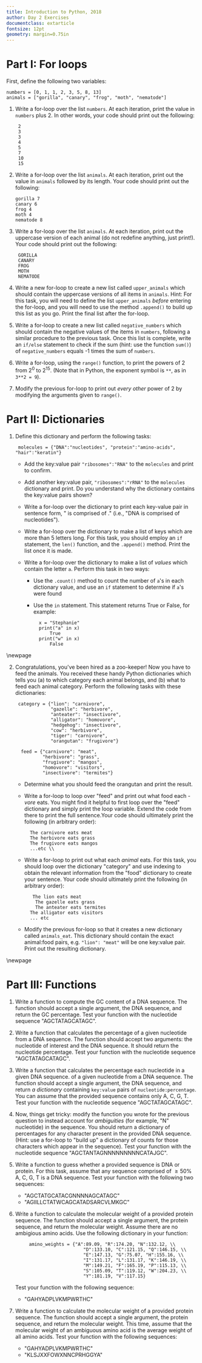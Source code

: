 ```yaml
---
title: Introduction to Python, 2018 
author: Day 2 Exercises
documentclass: extarticle
fontsize: 12pt
geometry: margin=0.75in
---
```



# Part I: For loops


First, define the following two variables:
	
	numbers = [0, 1, 1, 2, 3, 5, 8, 13]
	animals = ["gorilla", "canary", "frog", "moth", "nematode"]

1. Write a for-loop over the list `numbers`. At each iteration, print the value in `numbers` plus 2. In other words, your code should print out the following:

        2 
        3
        3 
        4 
        5 
        7 
        10 
        15 

2.  Write a for-loop over the list `animals`. At each iteration, print out the value in `animals` followed by its length. Your code should print out the following:

	    gorilla 7 
        canary 6  
        frog 4    
        moth 4     
        nematode 8  

3. Write a for-loop over the list `animals`. At each iteration, print out the uppercase version of each animal (do not redefine anything, just print!). Your code should print out the following:
       
        GORILLA 
        CANARY  
        FROG    
        MOTH    
        NEMATODE
 
4.  Write a new for-loop to create a new list called `upper_animals` which should contain the uppercase versions of all items in `animals`. Hint: For this task, you will need to define the list `upper_animals` *before* entering the for-loop, and you will need to use the method `.append()` to build up this list as you go. Print the final list after the for-loop.

5. Write a for-loop to create a new list called `negative_numbers` which should contain the negative values of the items in `numbers`, following a similar procedure to the previous task. Once this list is complete, write an `if/else` statement to check if the sum (hint: use the function `sum()`) of `negative_numbers` equals -1 times the sum of `numbers`.

6. 	Write a for-loop, using the `range()` function, to print the powers of 2 from 2$^0$ to 2$^{15}$. (Note that in Python, the exponent symbol is `**`, as in `3**2 = 9`).

7. 	Modify the previous for-loop to print out *every other* power of 2 by modifying the arguments given to `range()`.



# Part II: Dictionaries

1. Define this dictionary and perform the following tasks: 
	
		molecules = {"DNA":"nucleotides", "protein":"amino-acids", "hair":"keratin"}
    
	+ Add the key:value pair `"ribosomes":"RNA"` to the `molecules` and print to confirm.
	
	+ Add another key:value pair, `"ribosomes":"rRNA"` to the `molecules` dictionary and print. Do you understand why the dictionary contains the key:value pairs shown?
	
	+ Write a for-loop over the dictionary to print each key-value pair in sentence form, "<key> is comprised of <value>." (i.e., "DNA is comprised of nucleotides").
	
	+ Write a for-loop over the dictionary to make a list of keys which are more than 5 letters long. For this task, you should employ an `if` statement, the `len()` function, and the `.append()` method. Print the list once it is made.
	
	+ Write a for-loop over the dictionary to make a list of *values* which contain the letter `a`. Perform this task in two ways:
	
		+ Use the `.count()` method to count the number of `a`'s in each dictionary value, and use an `if` statement to determine if `a`'s were found
		
		+ Use the `in` statement. This statement returns True or False, for example:
		
				x = "Stephanie"
				print("a" in x)
					True
				print("w" in x)
					False
	
\newpage

2. Congratulations, you've been hired as a zoo-keeper! Now you have to feed the animals. You received these handy Python dictionaries which tells you (a) to which category each animal belongs, and (b) what to feed each animal category. Perform the following tasks with these dictionaries:
	
		category = {"lion": "carnivore", 
		            "gazelle": "herbivore", 
		            "anteater": "insectivore", 
		            "alligator": "homovore", 
		            "hedgehog": "insectivore", 
		            "cow": "herbivore", 
		            "tiger": "carnivore", 
		            "orangutan": "frugivore"}
		 
		 feed = {"carnivore": "meat", 
		         "herbivore": "grass", 
		         "frugivore": "mangos", 
		         "homovore": "visitors", 
		         "insectivore": "termites"}
		  
	+ Determine what you should feed the orangutan and print the result.
	
	+ Write a for-loop to loop over "feed" and print out what food each *-vore* eats. You might find it helpful to first loop over the "feed" dictionary and simply print the loop variable. Extend the code from there to print the full sentence.Your code should ultimately print the following (in arbitrary order):
		
	        The carnivore eats meat
	        The herbivore eats grass
	        The frugivore eats mangos
	        ...etc \\

	+ Write a for-loop to print out what each *animal* eats. For this task, you should loop over the dictionary "category" and use indexing to obtain the relevant information from the "food" dictionary to create your sentence. Your code should ultimately print the following (in arbitrary order):
	       
	         The lion eats meat 
        	  The gazelle eats grass 
        	  The anteater eats termites 
            The alligator eats visitors 
            ... etc
         
	+ Modify the previous for-loop so that it creates a new dictionary called `animals_eat`. This dictionary should contain the exact animal:food pairs, e.g. `"lion": "meat"` will be one key:value pair. Print out the resulting dictionary.
 
\newpage
# Part III: Functions 

1. Write a function to compute the GC content of a DNA sequence. The function should accept a single argument, the DNA sequence, and return the GC percentage. Test your function with the nucleotide sequence "AGCTATAGCATAGC".

2. Write a function that calculates the percentage of a given nucleotide from a DNA sequence. The function should accept two arguments: the nucleotide of interest and the DNA sequence. It should return the nucleotide percentage. Test your function with the nucleotide sequence "AGCTATAGCATAGC".

3. Write a function that calculates the percentage each nucleotide in a given DNA sequence. of a given nucleotide from a DNA sequence. The function should accept a single argument, the DNA sequence, and return *a dictionary* containing `key:value` pairs of `nucleotide:percentage`. You can assume that the provided sequence contains only A, C, G, T. Test your function with the nucleotide sequence "AGCTATAGCATAGC".

4. Now, things get tricky: modify the function you wrote for the previous question to instead account for *ambiguities* (for example, "N" nucleotide) in the sequence. You should return a dictionary of percentages for any character present in the provided DNA sequence. (Hint: use a for-loop to "build up" a dictionary of counts for those characters which appear in the sequence). Test your function with the nucleotide sequence "AGCTANTAGNNNNNNNNNCATAJGC".

5. Write a function to guess whether a provided sequence is DNA or protein. For this task, assume that any sequence comprised of $\geq50$% A, C, G, T is a DNA sequence. Test your function with the following two sequences:
	+ "AGCTATGCATACGNNNNAGCATAGC"
	+ "AGIILLCTATWCAGCATADSARCVLMKGC"
	
6. Write a function to calculate the molecular weight of a provided protein sequence. The function should accept a single argument, the protein sequence, and return the molecular weight. Assume there are no ambigious amino acids. Use the following dictionary in your function: 
		
			amino_weights = {"A":89.09, "R":174.20, "N":132.12, \\
								"D":133.10, "C":121.15, "Q":146.15, \\
								"E":147.13, "G":75.07, "H":155.16, \\
								"I":131.17, "L":131.17, "K":146.19, \\
								"M":149.21, "F":165.19, "P":115.13, \\
								"S":105.09, "T":119.12, "W":204.23, \\
								"Y":181.19, "V":117.15} 
			
	Test your function with the following sequence:
		
	+ "GAHYADPLVKMPWRTHC"			

7. Write a function to calculate the molecular weight of a provided protein sequence. The function should accept a single argument, the protein sequence, and return the molecular weight. This time, assume that the molecular weight of an ambiguous amino acid is the average weight of all amino acids. 	Test your function with the following sequences:
	+ "GAHYADPLVKMPWRTHC"	
	+ "KLSJXXFOWXNNCPRHGGYA"
		
